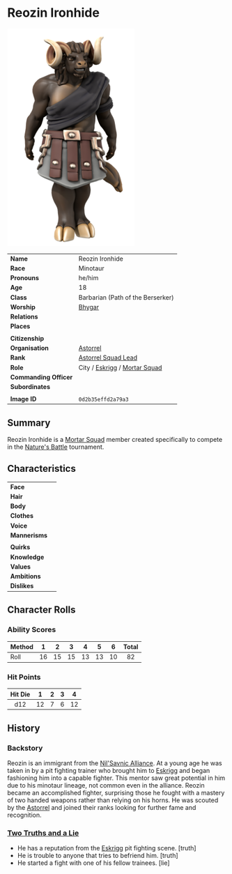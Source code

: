# Reozin Ironhide

<img src="https://raw.githubusercontent.com/jesskelsall/astarus-images/main/people/portraits/0d2b35effd2a79a3.png" height="500" />

|||
| --- | --- |
| **Name** | Reozin Ironhide | character.3
| **Race** | Minotaur |
| **Pronouns** | he/him |
| **Age** | 18 |
| **Class** | Barbarian (Path of the Berserker) |
| **Worship** | [Bhygar](../gods/deities/bhygar.md) |
| **Relations** | |
| **Places** | |
|||
| **Citizenship** | |
| **Organisation** | [Astorrel](../organisations/astorrel/astorrel.md) |
| **Rank** | [Astorrel Squad Lead](../organisations/astorrel/ranks/astorrel-squad-lead.md) |
| **Role** | City / [Eskrigg](../places/cities/eskrigg.md) / [Mortar Squad](../organisations/astorrel/squads/mortar-squad.md) |
| **Commanding Officer** | |
| **Subordinates** | |
|||
| **Image ID** | `0d2b35effd2a79a3` |

## Summary

Reozin Ironhide is a [Mortar Squad](../organisations/astorrel/squads/mortar-squad.md) member created specifically to compete in the [Nature's Battle](../storylines/natures-battle.md) tournament.

## Characteristics

| | |
| --- | --- |
| **Face** | | characteristics.2
| **Hair** | |
| **Body** | |
| **Clothes** | |
| **Voice** | |
| **Mannerisms** | |
| | |
| **Quirks** | |
| **Knowledge** | |
| **Values** | |
| **Ambitions** | |
| **Dislikes** | |

## Character Rolls

### Ability Scores

| Method | 1 | 2 | 3 | 4 | 5 | 6 | Total |
| --- |:---:|:---:|:---:|:---:|:---:|:---:|:---:|
| Roll | 16 | 15 | 15 | 13 | 13 | 10 | 82 |

### Hit Points

| Hit Die | 1 | 2 | 3 | 4 |
|:---:|:---:|:---:|:---:|:---:|
| d12 | 12 | 7 | 6 | 12 |

## History

### Backstory

Reozin is an immigrant from the [Nil'Savnic Alliance](../civilisations/nilsavnic-alliance/nilsavnic-alliance.md). At a young age he was taken in by a pit fighting trainer who brought him to [Eskrigg](../places/cities/eskrigg.md) and began fashioning him into a capable fighter. This mentor saw great potential in him due to his minotaur lineage, not common even in the alliance. Reozin became an accomplished fighter, surprising those he fought with a mastery of two handed weapons rather than relying on his horns. He was scouted by the [Astorrel](../organisations/astorrel/astorrel.md) and joined their ranks looking for further fame and recognition.

### [Two Truths and a Lie](../campaigns/astorrel-agents/two-truths-and-a-lie.md)

- He has a reputation from the [Eskrigg](../places/cities/eskrigg.md) pit fighting scene. [truth]
- He is trouble to anyone that tries to befriend him. [truth]
- He started a fight with one of his fellow trainees. [lie]
